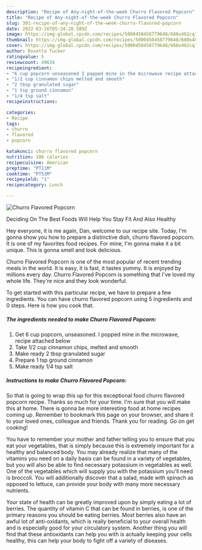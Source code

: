 ```yaml
---
description: "Recipe of Any-night-of-the-week Churro Flavored Popcorn"
title: "Recipe of Any-night-of-the-week Churro Flavored Popcorn"
slug: 301-recipe-of-any-night-of-the-week-churro-flavored-popcorn
date: 2022-03-26T05:34:28.589Z
image: https://img-global.cpcdn.com/recipes/5000450458779648/680x482cq70/churro-flavored-popcorn-recipe-main-photo.jpg
thumbnail: https://img-global.cpcdn.com/recipes/5000450458779648/680x482cq70/churro-flavored-popcorn-recipe-main-photo.jpg
cover: https://img-global.cpcdn.com/recipes/5000450458779648/680x482cq70/churro-flavored-popcorn-recipe-main-photo.jpg
author: Rosetta Tucker
ratingvalue: 5
reviewcount: 49634
recipeingredient:
- "6 cup popcorn unseasoned I popped mine in the microwave recipe attached below"
- "1/2 cup cinnamon chips melted and smooth"
- "2 tbsp granulated sugar"
- "1 tsp ground cinnamon"
- "1/4 tsp salt"
recipeinstructions:

categories:
- Recipe
tags:
- churro
- flavored
- popcorn

katakunci: churro flavored popcorn 
nutrition: 186 calories
recipecuisine: American
preptime: "PT11M"
cooktime: "PT53M"
recipeyield: "1"
recipecategory: Lunch

---
```



![Churro Flavored Popcorn](https://img-global.cpcdn.com/recipes/5000450458779648/680x482cq70/churro-flavored-popcorn-recipe-main-photo.jpg)

Deciding On The Best Foods Will Help You Stay Fit And Also Healthy

Hey everyone, it is me again, Dan, welcome to our recipe site. Today, I'm gonna show you how to prepare a distinctive dish, churro flavored popcorn. It is one of my favorites food recipes. For mine, I'm gonna make it a bit unique. This is gonna smell and look delicious.

Churro Flavored Popcorn is one of the most popular of recent trending meals in the world. It is easy, it is fast, it tastes yummy. It is enjoyed by millions every day. Churro Flavored Popcorn is something that I've loved my whole life. They're nice and they look wonderful.




To get started with this particular recipe, we have to prepare a few ingredients. You can have churro flavored popcorn using 5 ingredients and 0 steps. Here is how you cook that.

<!--inarticleads1-->

##### The ingredients needed to make Churro Flavored Popcorn:

1. Get 6 cup popcorn, unseasoned. I popped mine in the microwave, recipe attached below
1. Take 1/2 cup cinnamon chips, melted and smooth
1. Make ready 2 tbsp granulated sugar
1. Prepare 1 tsp ground cinnamon
1. Make ready 1/4 tsp salt




<!--inarticleads2-->

##### Instructions to make Churro Flavored Popcorn:





So that is going to wrap this up for this exceptional food churro flavored popcorn recipe. Thanks so much for your time. I'm sure that you will make this at home. There is gonna be more interesting food at home recipes coming up. Remember to bookmark this page on your browser, and share it to your loved ones, colleague and friends. Thank you for reading. Go on get cooking!

You have to remember your mother and father telling you to ensure that you eat your vegetables, that is simply because this is extremely important for a healthy and balanced body. You may already realize that many of the vitamins you need on a daily basis can be found in a variety of vegetables, but you will also be able to find necessary potassium in vegetables as well. One of the vegetables which will supply you with the potassium you'll need is broccoli. You will additionally discover that a salad, made with spinach as opposed to lettuce, can provide your body with many more necessary nutrients.

Your state of health can be greatly improved upon by simply eating a lot of berries. The quantity of vitamin C that can be found in berries, is one of the primary reasons you should be eating berries. Most berries also have an awful lot of anti-oxidants, which is really beneficial to your overall health and is especially good for your circulatory system. Another thing you will find that these antioxidants can help you with is actually keeping your cells healthy, this can help your body to fight off a variety of diseases.
